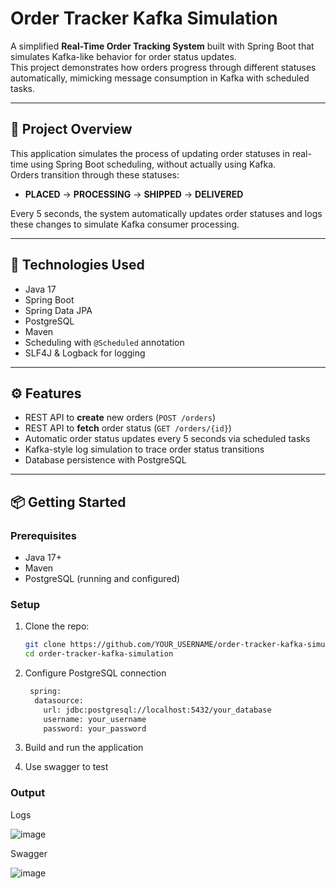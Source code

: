 # Order Tracker Kafka Simulation

A simplified **Real-Time Order Tracking System** built with Spring Boot that simulates Kafka-like behavior for order status updates.  
This project demonstrates how orders progress through different statuses automatically, mimicking message consumption in Kafka with scheduled tasks.

---

## 🚀 Project Overview

This application simulates the process of updating order statuses in real-time using Spring Boot scheduling, without actually using Kafka.  
Orders transition through these statuses:

- **PLACED** → **PROCESSING** → **SHIPPED** → **DELIVERED**

Every 5 seconds, the system automatically updates order statuses and logs these changes to simulate Kafka consumer processing.

---

## 🧰 Technologies Used

- Java 17  
- Spring Boot  
- Spring Data JPA  
- PostgreSQL  
- Maven  
- Scheduling with `@Scheduled` annotation  
- SLF4J & Logback for logging  

---

## ⚙️ Features

- REST API to **create** new orders (`POST /orders`)  
- REST API to **fetch** order status (`GET /orders/{id}`)  
- Automatic order status updates every 5 seconds via scheduled tasks  
- Kafka-style log simulation to trace order status transitions  
- Database persistence with PostgreSQL  

---

## 📦 Getting Started

### Prerequisites

- Java 17+  
- Maven  
- PostgreSQL (running and configured)  

### Setup

1. Clone the repo:

   ```bash
   git clone https://github.com/YOUR_USERNAME/order-tracker-kafka-simulation.git
   cd order-tracker-kafka-simulation
2. Configure PostgreSQL connection
   ```bash
    spring:
     datasource:
       url: jdbc:postgresql://localhost:5432/your_database
       username: your_username
       password: your_password
3. Build and run the application
4. Use swagger to test

### Output

Logs

![image](https://github.com/user-attachments/assets/ba87058d-b1c8-4a16-9b5f-52ec6daac981)

Swagger

![image](https://github.com/user-attachments/assets/67eedaca-4d6e-4fc9-a7c5-648cf90c0132)


